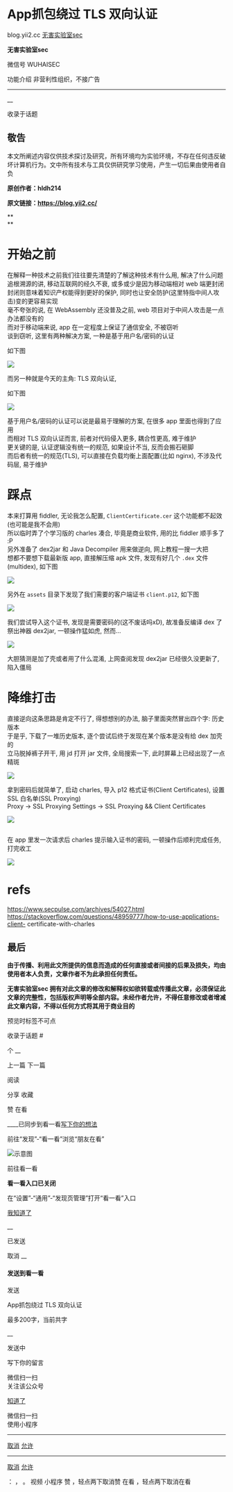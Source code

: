 #  App抓包绕过 TLS 双向认证

blog.yii2.cc  [ 无害实验室sec ](javascript:void\(0\);)

**无害实验室sec** ![]()

微信号 WUHAISEC

功能介绍 非营利性组织，不接广告

____

__

收录于话题

## 敬告

本文所阐述内容仅供技术探讨及研究，所有环境均为实验环境，不存在任何违反破坏计算机行为。文中所有技术与工具仅供研究学习使用，产生一切后果由使用者自负

 **原创作者：hldh214**

 **原文链接：https://blog.yii2.cc/**

 **  
**

# 开始之前

在解释一种技术之前我们往往要先清楚的了解这种技术有什么用, 解决了什么问题  
追根溯源的讲, 移动互联网的经久不衰, 或多或少是因为移动端相对 web 端更封闭  
封闭则意味着知识产权能得到更好的保护, 同时也让安全防护(这里特指中间人攻击)变的更容易实现  
毫不夸张的说, 在 WebAssembly 还没普及之前, web 项目对于中间人攻击是一点办法都没有的  
而对于移动端来说, app 在一定程度上保证了通信安全, 不被窃听  
谈到窃听, 这里有两种解决方案, 一种是基于用户名/密码的认证

 如下图

![](http://hk-proxy.gitwarp.com/https://raw.githubusercontent.com/tuchuang9/tc1/refs/heads/main/public/20210901083222.png)

  

而另一种就是今天的主角: TLS 双向认证,

如下图  

![](http://hk-proxy.gitwarp.com/https://raw.githubusercontent.com/tuchuang9/tc1/refs/heads/main/public/20210901083224.png)

基于用户名/密码的认证可以说是最易于理解的方案, 在很多 app 里面也得到了应用  
而相对 TLS 双向认证而言, 前者对代码侵入更多, 耦合性更高, 难于维护  
更关键的是, 认证逻辑没有统一的规范, 如果设计不当, 反而会搬石砸脚  
而后者有统一的规范(TLS), 可以直接在负载均衡上面配置(比如 nginx), 不涉及代码层, 易于维护

# 踩点

本来打算用 fiddler, 无论我怎么配置, `ClientCertificate.cer` 这个功能都不起效(也可能是我不会用)  
所以临时弄了个学习版的 charles 凑合, 毕竟是商业软件, 用的比 fiddler 顺手多了 :P  
另外准备了 dex2jar 和 Java Decompiler 用来做逆向, 网上教程一搜一大把  
想都不要想下载最新版 app, 直接解压缩 apk 文件, 发现有好几个 `.dex` 文件(multidex), 如下图

![](http://hk-proxy.gitwarp.com/https://raw.githubusercontent.com/tuchuang9/tc1/refs/heads/main/public/20210901083225.png)

另外在 `assets` 目录下发现了我们需要的客户端证书 `client.p12`, 如下图

![](http://hk-proxy.gitwarp.com/https://raw.githubusercontent.com/tuchuang9/tc1/refs/heads/main/public/20210901083226.png)

我们尝试导入这个证书, 发现是需要密码的(这不废话吗xD), 故准备反编译 dex 了  
祭出神器 dex2jar, 一顿操作猛如虎, 然而…

![](http://hk-proxy.gitwarp.com/https://raw.githubusercontent.com/tuchuang9/tc1/refs/heads/main/public/20210901083227.png)

大胆猜测是加了壳或者用了什么混淆, 上网查阅发现 dex2jar 已经很久没更新了, 陷入僵局  

# 降维打击

直接逆向这条思路是肯定不行了, 得想想别的办法, 脑子里面突然冒出四个字: 历史版本  
于是乎, 下载了一堆历史版本, 逐个尝试后终于发现在某个版本是没有给 dex 加壳的  
立马脱掉裤子开干, 用 jd 打开 jar 文件, 全局搜索一下, 此时屏幕上已经出现了一点精斑

![](http://hk-proxy.gitwarp.com/https://raw.githubusercontent.com/tuchuang9/tc1/refs/heads/main/public/20210901083228.png)

拿到密码后就简单了, 启动 charles, 导入 p12 格式证书(Client Certificates), 设置 SSL 白名单(SSL
Proxying)  
Proxy -> SSL Proxying Settings -> SSL Proxying && Client Certificates  

![](http://hk-proxy.gitwarp.com/https://raw.githubusercontent.com/tuchuang9/tc1/refs/heads/main/public/20210901083230.png)

![]()

在 app 里发一次请求后 charles 提示输入证书的密码, 一顿操作后顺利完成任务, 打完收工

![](http://hk-proxy.gitwarp.com/https://raw.githubusercontent.com/tuchuang9/tc1/refs/heads/main/public/20210901083232.png)

# refs

https://www.secpulse.com/archives/54027.html  
https://stackoverflow.com/questions/48959777/how-to-use-applications-client-
certificate-with-charles

## 最后  

 **由于传播、利用此文所提供的信息而造成的任何直接或者间接的后果及损失，均由使用者本人负责，文章作者不为此承担任何责任。**

  

 **无害实验室sec
拥有对此文章的修改和解释权如欲转载或传播此文章，必须保证此文章的完整性，包括版权声明等全部内容。未经作者允许，不得任意修改或者增减此文章内容，不得以任何方式将其用于商业目的**

  

预览时标签不可点

收录于话题 #

个 __

上一篇 下一篇

阅读

分享 收藏

赞 在看

____已同步到看一看[写下你的想法](javascript:;)

前往“发现”-“看一看”浏览“朋友在看”

![示意图](//res.wx.qq.com/mmbizwap/zh_CN/htmledition/images/pic/appmsg/pic_like_comment55871f.png)

前往看一看

**看一看入口已关闭**

在“设置”-“通用”-“发现页管理”打开“看一看”入口

[我知道了](javascript:;)

__

已发送

取消 __

####  发送到看一看

发送

App抓包绕过 TLS 双向认证

最多200字，当前共字

__

发送中

写下你的留言

微信扫一扫  
关注该公众号

[知道了](javascript:;)

微信扫一扫  
使用小程序

****

[取消](javascript:void\(0\);) [允许](javascript:void\(0\);)

****

[取消](javascript:void\(0\);) [允许](javascript:void\(0\);)

： ， 。 视频 小程序 赞 ，轻点两下取消赞 在看 ，轻点两下取消在看

